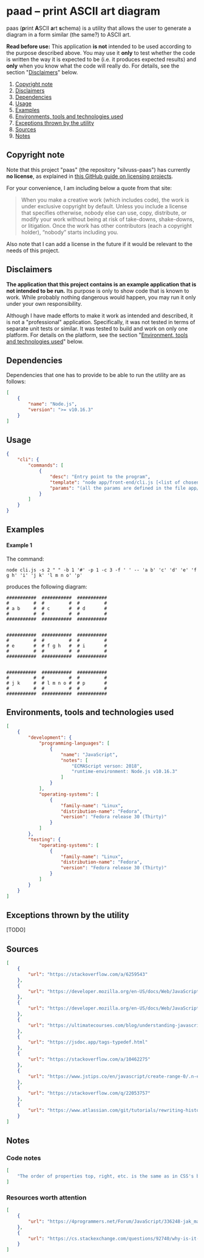 # paad – print ASCII art diagram

paas (**p**rint **A**SCII **a**rt **s**chema) is a utility that allows the user to generate a diagram in a form similar (the same?) to ASCII art.

**Read before use:** This application **is not** intended to be used according to the purpose described above. You may use it **only** to test whether the code is written the way it is expected to be (i.e. it produces expected results) and **only** when you know what the code will really do. For details, see the section "[Disclaimers](#disclaimers)" below.

1. [Copyright note](#copyright-note)
2. [Disclaimers](#disclaimers)
3. [Dependencies](#dependencies)
4. [Usage](#usage)
5. [Examples](#examples)
5. [Environments, tools and technologies used](#environments-tools-and-technologies-used)
6. [Exceptions thrown by the utility](#exceptions-thrown-by-the-utility)
7. [Sources](#sources)
8. [Notes](#notes)

## Copyright note

Note that this project "paas" (the repository "silvuss-paas") has currently **no license**, as explained in [this GitHub guide on licensing projects](https://choosealicense.com/no-permission/).

For your convenience, I am including below a quote from that site:

> When you make a creative work (which includes code), the work is under exclusive copyright by default. Unless you include a license that specifies otherwise, nobody else can use, copy, distribute, or modify your work without being at risk of take-downs, shake-downs, or litigation. Once the work has other contributors (each a copyright holder), “nobody” starts including you.

Also note that I can add a license in the future if it would be relevant to the needs of this project.

## Disclaimers

**The application that this project contains is an example application that is not intended to be run.** Its purpose is only to show code that is known to work. While probably nothing dangerous would happen, you may run it only under your own responsibility.

Although I have made efforts to make it work as intended and described, it is not a "professional" application. Specifically, it was not tested in terms of separate unit tests or similar. It was tested to build and work on only one platform. For details on the platform, see the section "[Environment, tools and technologies used](#environment-tools-and-technologies-used)" below.

## Dependencies

Dependencies that one has to provide to be able to run the utility are as follows:

```json
[
    {
        "name": "Node.js",
        "version": ">= v10.16.3"
    }
]
```

## Usage

```json
{
    "cli": {
        "commands": [
            {
                "desc": "Entry point to the program",
                "template": "node app/front-end/cli.js [<list of chosen params>] [-- [<space-separated list of pieces of contents of particular boxes>]]",
                "params": "(all the params are defined in the file app/front-end/params-config.js)"
            }
        ]
    }
}
```

## Examples

#### Example 1

The command:

```
node cli.js -s 2 " " -b 1 '#' -p 1 -c 3 -f ' ' -- 'a b' 'c' 'd' 'e' 'f g h' 'i' 'j k' 'l m n o' 'p'
```

produces the following diagram:

```
###########  ###########  ###########
#         #  #         #  #         #
# a b     #  # c       #  # d       #
#         #  #         #  #         #
###########  ###########  ###########
                                     
                                     
###########  ###########  ###########
#         #  #         #  #         #
# e       #  # f g h   #  # i       #
#         #  #         #  #         #
###########  ###########  ###########
                                     
                                     
###########  ###########  ###########
#         #  #         #  #         #
# j k     #  # l m n o #  # p       #
#         #  #         #  #         #
###########  ###########  ###########
```

## Environments, tools and technologies used

```json
[
    {
        "development": {
            "programming-languages": [
                {
                    "name": "JavaScript",
                    "notes": [
                        "ECMAScript verson: 2018",
                        "runtime-environment: Node.js v10.16.3"
                    ]
                }
            ],
            "operating-systems": [
                {
                    "family-name": "Linux",
                    "distribution-name": "Fedora",
                    "version": "Fedora release 30 (Thirty)"
                }
            ]
        },
        "testing": {
            "operating-systems": [
                {
                    "family-name": "Linux",
                    "distribution-name": "Fedora",
                    "version": "Fedora release 30 (Thirty)"
                }
            ]
        }
    }
]
```

## Exceptions thrown by the utility

[TODO]

## Sources

```json
[
    {
        "url": "https://stackoverflow.com/a/6259543"
    },
    {
        "url": "https://developer.mozilla.org/en-US/docs/Web/JavaScript/Guide/Regular_Expressions/Quantifiers"
    },
    {
        "url": "https://developer.mozilla.org/en-US/docs/Web/JavaScript/Reference/Global_Objects/RegExp"
    },
    {
        "url": "https://ultimatecourses.com/blog/understanding-javascript-types-and-reliable-type-checking"
    },
    {
        "url": "https://jsdoc.app/tags-typedef.html"
    },
    {
        "url": "https://stackoverflow.com/a/10462275"
    },
    {
        "url": "https://www.jstips.co/en/javascript/create-range-0/.n-easily-using-one-line/"
    },
    {
        "url": "https://stackoverflow.com/q/22053757"
    },
    {
        "url": "https://www.atlassian.com/git/tutorials/rewriting-history/git-rebase"
    }
]
```

## Notes

### Code notes

```json
[
    "The order of properties top, right, etc. is the same as in CSS's border's shorthand properties."
]
```

### Resources worth attention

```json
[
    {
        "url": "https://4programmers.net/Forum/JavaScript/336248-jak_mapowac_argumenty_wiersza_polecen_na_wywolania_funkcji?p=1654291#id1654291"
    },
    {
        "url": "https://cs.stackexchange.com/questions/92740/why-is-it-called-throwing-an-exception"
    }
]
```
